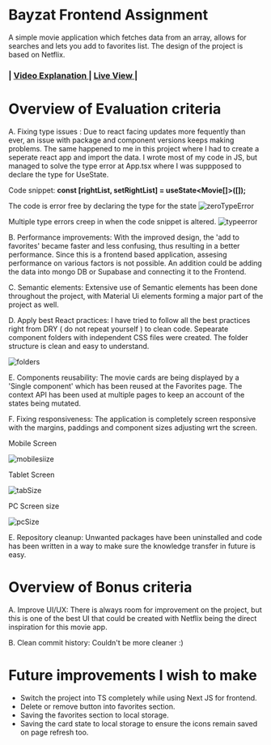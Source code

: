 <h1> Bayzat Frontend Assignment </h1>

A simple movie application which fetches data from an array, allows for searches and lets you add to favorites list. The design of the project is based on Netflix. 

<h3> | <a href="https://www.loom.com/share/2ed66d44c3194443a3c9b8fac9340da9"> Video Explanation </a>| <a href="https://lighthearted-sfogliatella-f4605c.netlify.app/"> Live View </a>| </h3>

<h1> Overview of Evaluation criteria </h1>

A. Fixing type issues : Due to react facing updates more fequently than ever, an issue with package and component versions keeps making problems. The same happened to me in this project where I had to create a seperate react app and import the data. I wrote most of my code in JS, but managed to solve the type error at App.tsx where I was suppposed to declare the type for UseState. 

Code snippet:   **const [rightList, setRightList] = useState<Movie[]>([]);**

The code is error free by declaring the type for the state
![zeroTypeError](https://user-images.githubusercontent.com/98485187/196580968-702d7b43-f3e4-4a28-b3a3-978b8930af1b.PNG)

Multiple type errors creep in when the code snippet is altered.
![typeerror](https://user-images.githubusercontent.com/98485187/196581140-0e02fa06-d55f-447a-a540-5a51d68a764e.PNG)

B. Performance improvements: With the improved design, the 'add to favorites' became faster and less confusing, thus resulting in a better performance. Since this is a frontend based application, assesing performance on various factors is not possible. An addition could be adding the data into mongo DB or Supabase and connecting it to the Frontend. 

C. Semantic elements: Extensive use of Semantic elements has been done throughout the project, with Material Ui elements forming a major part of the project as well.

D. Apply best React practices: I have tried to follow all the best practices right from DRY ( do not repeat yourself ) to clean code. Sepearate component folders with independent CSS files were created. The folder structure is clean and easy to understand. 

![folders](https://user-images.githubusercontent.com/98485187/196584300-847fc326-af6e-4383-b4c3-d82ee10e84fc.PNG)

E. Components reusability: The movie cards are being displayed by a 'Single component' which has been reused at the Favorites page. The context API has been used at multiple pages to keep an account of the states being mutated. 

F. Fixing responsiveness: The application is completely screen responsive with the margins, paddings and component sizes adjusting wrt the screen.

Mobile Screen

![mobilesiize](https://user-images.githubusercontent.com/98485187/196585394-412c8159-bdf9-41a8-99c8-3c2bff88f620.PNG)

Tablet Screen

![tabSize](https://user-images.githubusercontent.com/98485187/196585422-66da71b5-fd87-433e-a6c2-15ccd0b525bb.PNG)

PC Screen size

![pcSize](https://user-images.githubusercontent.com/98485187/196585449-877b1742-7d79-4e02-9ff4-85a4afd257fe.PNG)

E. Repository cleanup: Unwanted packages have been uninstalled and code has been written in a way to make sure the knowledge transfer in future is easy.

<h1> Overview of Bonus criteria </h1>

A. Improve UI/UX: There is always room for improvement on the project, but this is one of the best UI that could be created with Netflix being the direct inspiration for this movie app. 

B. Clean commit history: Couldn't be more cleaner :)


<h1>Future improvements I wish to make </h1> 
<ul>
<li>Switch the project into TS completely while using Next JS for frontend.</li>

<li>Delete or remove button into favorites section.</li>

<li>Saving the favorites section to local storage.</li>

<li>Saving the card state to local storage to ensure the icons remain saved on page refresh too.</li>
</ul>

